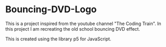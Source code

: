 # Bouncing-DVD-Logo
This is a project inspired from the youtube channel "The Coding Train". In this project I am recreating the old school bouncing DVD effect.


This is created using the library p5 for JavaScript.

